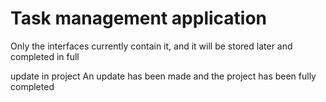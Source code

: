 # Task management application

Only the interfaces currently contain it, and it will be stored later and completed in full

update in project 
An update has been made and the project has been fully completed
